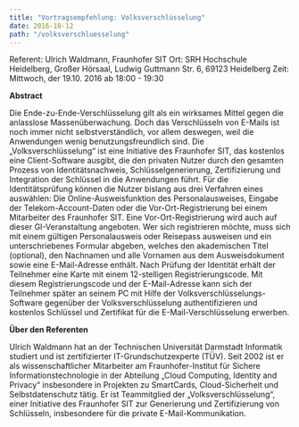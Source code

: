 ```yaml
---
title: "Vortragsempfehlung: Volksverschlüsselung"
date: 2016-10-12
path: "/volksverschluesselung"
---
```


Referent: Ulrich Waldmann, Fraunhofer SIT Ort: SRH Hochschule Heidelberg, Großer Hörsaal, Ludwig Guttmann Str. 6, 69123 Heidelberg Zeit: Mittwoch, der 19.10. 2016 ab 18:00 - 19:30

**Abstract**

Die Ende-zu-Ende-Verschlüsselung gilt als ein wirksames Mittel gegen die anlasslose Massenüberwachung. Doch das Verschlüsseln von E-Mails ist noch immer nicht selbstverständlich, vor allem deswegen, weil die Anwendungen wenig benutzungsfreundlich sind. Die „Volksverschlüsselung“ ist eine Initiative des Fraunhofer SIT, das kostenlos eine Client-Software ausgibt, die den privaten Nutzer durch den gesamten Prozess von Identitätsnachweis, Schlüsselgenerierung, Zertifizierung und Integration der Schlüssel in die Anwendungen führt. Für die Identitätsprüfung können die Nutzer bislang aus drei Verfahren eines auswählen: Die Online-Ausweisfunktion des Personalausweises, Eingabe der Telekom-Account-Daten oder die Vor-Ort-Registrierung bei einem Mitarbeiter des Fraunhofer SIT. Eine Vor-Ort-Registrierung wird auch auf dieser GI-Veranstaltung angeboten. Wer sich registrieren möchte, muss sich mit einem gültigen Personalausweis oder Reisepass ausweisen und ein unterschriebenes Formular abgeben, welches den akademischen Titel (optional), den Nachnamen und alle Vornamen aus dem Ausweisdokument sowie eine E-Mail-Adresse enthält. Nach Prüfung der Identität erhält der Teilnehmer eine Karte mit einem 12-stelligen Registrierungscode. Mit diesem Registrierungscode und der E-Mail-Adresse kann sich der Teilnehmer später an seinem PC mit Hilfe der Volksverschlüsselungs-Software gegenüber der Volksverschlüsselung authentifizieren und kostenlos Schlüssel und Zertifikat für die E-Mail-Verschlüsselung erwerben.

**Über den Referenten**

Ulrich Waldmann hat an der Technischen Universität Darmstadt Informatik studiert und ist zertifizierter IT-Grundschutzexperte (TÜV). Seit 2002 ist er als wissenschaftlicher Mitarbeiter am Fraunhofer-Institut für Sichere Informationstechnologie in der Abteilung „Cloud Computing, Identity and Privacy“ insbesondere in Projekten zu SmartCards, Cloud-Sicherheit und Selbstdatenschutz tätig. Er ist Teammitglied der „Volksverschlüsselung“, einer Initiative des Fraunhofer SIT zur Generierung und Zertifizierung von Schlüsseln, insbesondere für die private E-Mail-Kommunikation.
